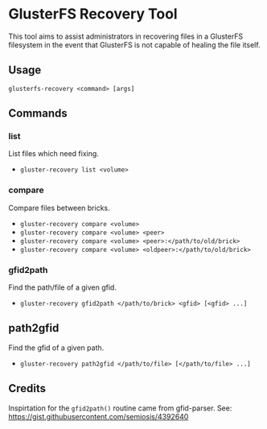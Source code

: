 # GlusterFS Recovery Tool

This tool aims to assist administrators in recovering files in a GlusterFS
filesystem in the event that GlusterFS is not capable of healing the file
itself.

## Usage
`glusterfs-recovery <command> [args]`

## Commands

### list
List files which need fixing.
 - `gluster-recovery list <volume>`

### compare
Compare files between bricks.
 - `gluster-recovery compare <volume>`
 - `gluster-recovery compare <volume> <peer>`
 - `gluster-recovery compare <volume> <peer>:</path/to/old/brick>`
 - `gluster-recovery compare <volume> <oldpeer>:</path/to/old/brick>`

### gfid2path
Find the path/file of a given gfid.
 - `gluster-recovery gfid2path </path/to/brick> <gfid> [<gfid> ...]`

 ## path2gfid
 Find the gfid of a given path.
 - `gluster-recovery path2gfid </path/to/file> [</path/to/file> ...]`

## Credits
Inspirtation for the `gfid2path()` routine came from gfid-parser. See:
https://gist.githubusercontent.com/semiosis/4392640
